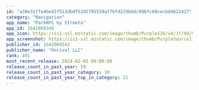 ```yaml
---
id: "a30e31ffe4bed1f513db0f52d2795539af76fd229b6dc99bfc68cecbdd621417"
category: "Navigation"
app_name: "ParkNYC by Streeto"
app_id: 1642060340
app_icon: https://is1-ssl.mzstatic.com/image/thumb/Purple126/v4/1f/9d/5a/1f9d5a60-bed7-4630-fa4a-052acf73396c/AppIcon-1x_U007emarketing-0-7-0-85-220.png/1024x1024bb.png
app_screenshot: https://is1-ssl.mzstatic.com/image/thumb/PurpleSource116/v4/a8/b4/34/a8b4348f-f8a1-b90c-73bd-b66665da8501/6d32bada-3079-4fef-aedf-5c793007e367_Apple_iPhone_11_Pro_Max_Screenshot_1.png/1242x2688bb.png
publisher_id: 1642060342
publisher_name: "Onrival LLC"
rank: 491
most_recent_release: 2024-02-03 00:00:00
release_count_in_past_year: 59
release_count_in_past_year_category: 10
release_count_in_past_year_top_in_category: 21
---
```


